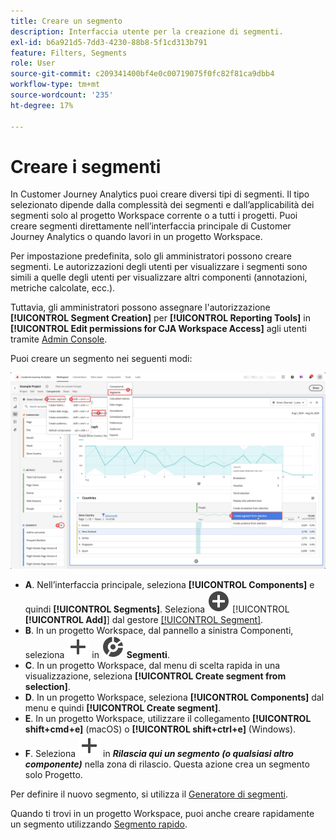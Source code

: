 ```yaml
---
title: Creare un segmento
description: Interfaccia utente per la creazione di segmenti.
exl-id: b6a921d5-7dd3-4230-88b8-5f1cd313b791
feature: Filters, Segments
role: User
source-git-commit: c209341400bf4e0c00719075f0fc82f81ca9dbb4
workflow-type: tm+mt
source-wordcount: '235'
ht-degree: 17%

---
```


# Creare i segmenti

In Customer Journey Analytics puoi creare diversi tipi di segmenti.  Il tipo selezionato dipende dalla complessità dei segmenti e dall’applicabilità dei segmenti solo al progetto Workspace corrente o a tutti i progetti. Puoi creare segmenti direttamente nell’interfaccia principale di Customer Journey Analytics o quando lavori in un progetto Workspace.

Per impostazione predefinita, solo gli amministratori possono creare segmenti. Le autorizzazioni degli utenti per visualizzare i segmenti sono simili a quelle degli utenti per visualizzare altri componenti (annotazioni, metriche calcolate, ecc.).

Tuttavia, gli amministratori possono assegnare l&#39;autorizzazione **[!UICONTROL Segment Creation]** per **[!UICONTROL Reporting Tools]** in **[!UICONTROL Edit permissions for CJA Workspace Access]** agli utenti tramite [Admin Console](/help/technotes/access-control.md#user-level-access).

Puoi creare un segmento nei seguenti modi:

![Modalità di creazione di un segmento](assets/create-filter.png)

* **A**. Nell’interfaccia principale, seleziona **[!UICONTROL Components]** e quindi **[!UICONTROL Segments]**. Seleziona ![AddCircle](/help/assets/icons/AddCircle.svg) [!UICONTROL **[!UICONTROL Add]**] dal gestore [[!UICONTROL Segment]](/help/components/segments/seg-manage.md).
* **B**. In un progetto Workspace, dal pannello a sinistra Componenti, seleziona ![Aggiungi](/help/assets/icons/Add.svg) in ![Segmento](/help/assets/icons/Segmentation.svg) **Segmenti**.
* **C**. In un progetto Workspace, dal menu di scelta rapida in una visualizzazione, seleziona **[!UICONTROL Create segment from selection]**.
* **D**. In un progetto Workspace, seleziona **[!UICONTROL Components]** dal menu e quindi **[!UICONTROL Create segment]**.
* **E**. In un progetto Workspace, utilizzare il collegamento **[!UICONTROL shift+cmd+e]** (macOS) o **[!UICONTROL shift+ctrl+e]** (Windows).
* **F**. Seleziona ![Aggiungi](/help/assets/icons/Add.svg) in ***Rilascia qui un segmento (o qualsiasi altro componente)*** nella zona di rilascio. Questa azione crea un segmento solo Progetto.

Per definire il nuovo segmento, si utilizza il [Generatore di segmenti](/help/components/segments/seg-builder.md).

Quando ti trovi in un progetto Workspace, puoi anche creare rapidamente un segmento utilizzando [Segmento rapido](/help/components/segments/seg-quick.md).
